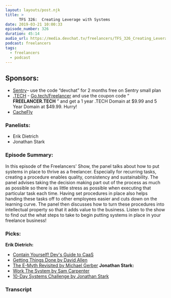 ```yaml
---
layout: layouts/post.njk
title: >
      TFS 326:  Creating Leverage with Systems
date: 2019-03-21 10:00:33
episode_number: 326
duration: 45:14
audio_url: https://media.devchat.tv/freelancers/TFS_326_Creating_Leverage_with_Systems.mp3
podcast: freelancers
tags: 
  - freelancers
  - podcast
---
```


## **Sponsors:**

- [Sentry](http://sentry.io/)– use the code “devchat” for 2 months free on Sentry small plan
- [.TECH](https://get.tech/) - [Go.tech/Freelancer](https://get.tech/?&coupon=Freelancer.tech&utm_source=Influencer&utm_medium=Podcast&utm_campaign=FreelancerShow) and use the coupon code “ **FREELANCER.TECH** ” and get a 1 year .TECH Domain at $9.99 and 5 Year Domain at $49.99. Hurry!
- [CacheFly](https://www.cachefly.com/)

### **Panelists:**

- Erik Dietrich
- Jonathan Stark

### **Episode Summary:**
In this episode of the Freelancers' Show, the panel talks about how to put systems in place to thrive as a freelancer. Especially for recurring tasks, creating a procedure enables quality, consistency and sustainability. The panel advises taking the decision making part out of the process as much as possible so there is as little stress as possible when executing that particular task each time. Having set procedures in place also helps handing these tasks off to other employees easier and cuts down on the learning curve. The panel then discusses how to turn these procedures into intellectual property so that it adds value to the business. Listen to the show to find out the what steps to take to begin putting systems in place in your freelance business!
### **Picks:**
 **Erik Dietrich:**
- [Contain Yourself! Dev's Guide to CaaS](https://resources.scalyr.com/developers-guide-containers-as-a-service-workshop-two)
- [Getting Things Done by David Allen](https://www.amazon.com/Getting-Things-Done-Stress-Free-Productivity/dp/0142000280)
- [The E-Myth Revisited by Michael Gerber](https://www.amazon.com/Myth-Revisited-Small-Businesses-About/dp/0887307280/)
**Jonathan Stark:**
- [Work The System by Sam Carpenter](http://www.builttosell.com/)
- [10-Day Systems Challenge by Jonathan Stark](http://systemschallenge.com/)
&nbsp;

### Transcript


